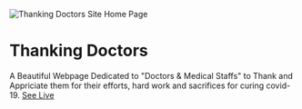 ![Thanking Doctors Site Home Page](https://github.com/irfansk-22/thanking-doctors-site/blob/master/images/home.png?raw=true)

# Thanking Doctors

A Beautiful Webpage Dedicated to "Doctors & Medical Staffs" to Thank and Appriciate them for their efforts, hard work and sacrifices for curing covid-19. [See Live](https://irfansk-22.github.io/thanking-doctors-site/)